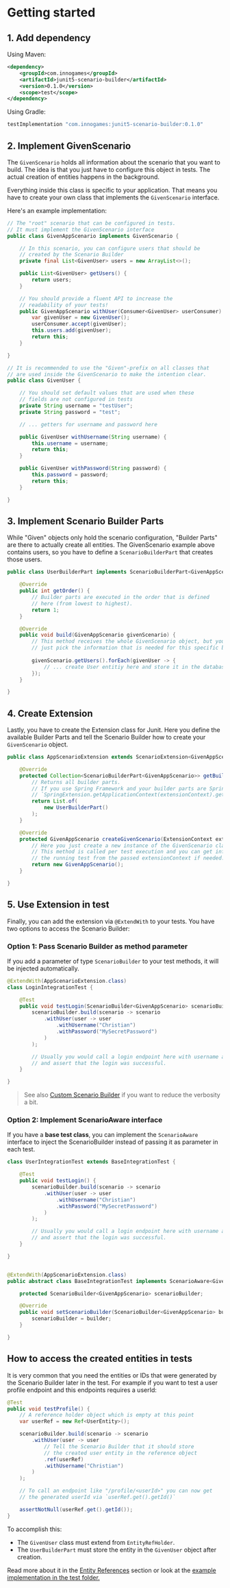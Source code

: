 # Getting started

## 1. Add dependency

Using Maven:

```xml
<dependency>
    <groupId>com.innogames</groupId>
    <artifactId>junit5-scenario-builder</artifactId>
    <version>0.1.0</version>
    <scope>test</scope>
</dependency>
```

Using Gradle:

```groovy
testImplementation "com.innogames:junit5-scenario-builder:0.1.0"
```

## 2. Implement GivenScenario

The `GivenScenario` holds all information about the scenario that you want to build. The idea is that you just have to
configure this object in tests. The actual creation of entities happens in the background.

Everything inside this class is specific to your application. That means you have to create your own class that
implements the `GivenScenario` interface.

Here's an example implementation:

```java
// The "root" scenario that can be configured in tests.
// It must implement the GivenScenario interface 
public class GivenAppScenario implements GivenScenario {

    // In this scenario, you can configure users that should be
    // created by the Scenario Builder
    private final List<GivenUser> users = new ArrayList<>();

    public List<GivenUser> getUsers() {
        return users;
    }

    // You should provide a fluent API to increase the
    // readability of your tests!
    public GivenAppScenario withUser(Consumer<GivenUser> userConsumer) {
        var givenUser = new GivenUser();
        userConsumer.accept(givenUser);
        this.users.add(givenUser);
        return this;
    }

}

// It is recommended to use the "Given"-prefix on all classes that
// are used inside the GivenScenario to make the intention clear.
public class GivenUser {

    // You should set default values that are used when these
    // fields are not configured in tests
    private String username = "testUser";
    private String password = "test";

    // ... getters for username and password here

    public GivenUser withUsername(String username) {
        this.username = username;
        return this;
    }

    public GivenUser withPassword(String password) {
        this.password = password;
        return this;
    }

}

``` 

## 3. Implement Scenario Builder Parts

While "Given" objects only hold the scenario configuration, "Builder Parts" are there to actually create all entities.
The GivenScenario example above contains users, so you have to define a `ScenarioBuilderPart` that creates those users.

```java
public class UserBuilderPart implements ScenarioBuilderPart<GivenAppScenario> {

    @Override
    public int getOrder() {
        // Builder parts are executed in the order that is defined
        // here (from lowest to highest).
        return 1;
    }

    @Override
    public void build(GivenAppScenario givenScenario) {
        // This method receives the whole GivenScenario object, but you should
        // just pick the information that is needed for this specific builder part.
    
        givenScenario.getUsers().forEach(givenUser -> {
            // ... create User entitiy here and store it in the database.
        });
    }

}
```

## 4. Create Extension

Lastly, you have to create the Extension class for Junit. Here you define the available Builder Parts and tell the
Scenario Builder how to create your `GivenScenario` object.

```java
public class AppScenarioExtension extends ScenarioExtension<GivenAppScenario> {

    @Override
    protected Collection<ScenarioBuilderPart<GivenAppScenario>> getBuilderParts(ExtensionContext extensionContext) {
        // Returns all builder parts.
        // If you use Spring Framework and your builder parts are Spring Beans, you can load them here via
        // `SpringExtension.getApplicationContext(extensionContext).getBeansOfType(ScenarioBuilderPart.class)`
        return List.of(
            new UserBuilderPart()
        );
    }

    @Override
    protected GivenAppScenario createGivenScenario(ExtensionContext extensionContext) {
        // Here you just create a new instance of the GivenScenario class.
        // This method is called per test execution and you can get information about
        // the running test from the passed extensionContext if needed.
        return new GivenAppScenario();
    }

}
```

## 5. Use Extension in test

Finally, you can add the extension via `@ExtendWith` to your tests. You have two options to access the Scenario Builder:

### Option 1: Pass Scenario Builder as method parameter

If you add a parameter of type `ScenarioBuilder` to your test methods, it will be injected automatically.

```java
@ExtendWith(AppScenarioExtension.class)
class LoginIntegrationTest {

    @Test
    public void testLogin(ScenarioBuilder<GivenAppScenario> scenarioBuilder) {
        scenarioBuilder.build(scenario -> scenario
            .withUser(user -> user
                .withUsername("Christian")
                .withPassword("MySecretPassword")
            )
        );

        // Usually you would call a login endpoint here with username and password
        // and assert that the login was successful.
    }

}
```

> See also [Custom Scenario Builder](./custom-scenario-builder.md) if you want to reduce the verbosity a bit.

### Option 2: Implement ScenarioAware interface

If you have a **base test class**, you can implement the `ScenarioAware` interface to inject the ScenarioBuilder instead
of passing it as parameter in each test.

```java
class UserIntegrationTest extends BaseIntegrationTest {

    @Test
    public void testLogin() {
        scenarioBuilder.build(scenario -> scenario
            .withUser(user -> user
                .withUsername("Christian")
                .withPassword("MySecretPassword")
            )
        );

        // Usually you would call a login endpoint here with username and password
        // and assert that the login was successful.
    }

}


@ExtendWith(AppScenarioExtension.class)
public abstract class BaseIntegrationTest implements ScenarioAware<GivenAppScenario> {

    protected ScenarioBuilder<GivenAppScenario> scenarioBuilder;

    @Override
    public void setScenarioBuilder(ScenarioBuilder<GivenAppScenario> builder) {
        scenarioBuilder = builder;
    }

}
```

## How to access the created entities in tests

It is very common that you need the entities or IDs that were generated by the Scenario Builder later in the test. For
example if you want to test a user profile endpoint and this endpoints requires a userId:

```java
@Test
public void testProfile() {
    // A reference holder object which is empty at this point
    var userRef = new Ref<UserEntity>();

    scenarioBuilder.build(scenario -> scenario
        .withUser(user -> user
            // Tell the Scenario Builder that it should store
            // the created user entity in the reference object 
            .ref(userRef)
            .withUsername("Christian")
        )
    );

    // To call an endpoint like "/profile/<userId>" you can now get
    // the generated userId via `userRef.get().getId()`

    assertNotNull(userRef.get().getId());
}
```

To accomplish this:

- The `GivenUser` class must extend from `EntityRefHolder`.
- The `UserBuilderPart` must store the entity in the `GivenUser` object after creation.

Read more about it in the [Entity References](./entity-references.md) section or look at the
[example implementation in the test folder.](../src/test/java/com/innogames/junit5/scenariobuilder/examples/gettingstarted)
